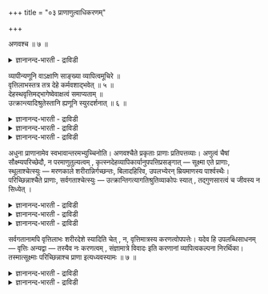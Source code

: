 +++
title = "०३ प्राणाणुत्वाधिकरणम्"

+++

अणवश्च ॥ ७ ॥  
<details><summary>ज्ञानानन्द-भारती - द्राविडी</summary>

अणवच्च ॥ ७ ॥
</details>

व्यापीन्यणूनि वाऽक्षाणि साङ्ख्या व्यापित्वमूचिरे ॥  
वृत्तिलाभस्तत्र तत्र देहे कर्मवशाद्भवेत् ॥ ५ ॥  
देहस्थवृत्तिमद्भागेष्वेवाक्षत्वं समाप्यताम् ॥  
उत्क्रान्त्यादिश्रुतेस्तानि ह्यणूनि स्युरदर्शनात् ॥ ६ ॥  
<details><summary>ज्ञानानन्द-भारती - द्राविडी</summary>

--वैयासिक-न्यायमाला
</details>

<details><summary>ज्ञानानन्द-भारती - द्राविडी</summary>

इन्दिरियङ्गळ् वियाबगमाऩवैगळा? अल्लदु अणुक्कळा? साङ्गियर्गळ् वियाबगमेवॆऩ्ऱु सॊल्गिऱार् कळ्। अन्द अन्द सरीरत्तिल् कर्म वसत्तिऩाल् (अवैगळुक्कु) सॆयल्बडुवदु एऱ्पडुम्।
</details>

<details><summary>ज्ञानानन्द-भारती - द्राविडी</summary>

इन्दिरियत्तऩ्मै सरीरत्तिलिरुन्दु वरुगिऱ सॆयलुडऩ् कूडिय पागङ्गळिलेये मुडित्तु विडप्पड वेण्डुम्। वॆळिक्किळम्बुदलैच् चॊल्लुम् सुरुदियिरुप्पदाल्, अवै पार्क्कप्पडाददिऩाल् अणुक्कळ् ऎऩ्ऱु आगिऩ्ऱऩ।
</details>

अधुना प्राणानामेव स्वभावान्तरमभ्युच्चिनोति। अणवश्चैते प्रकृताः प्राणाः प्रतिपत्तव्याः। अणुत्वं चैषां सौक्ष्म्यपरिच्छेदौ, न परमाणुतुल्यत्वम् , कृत्स्नदेहव्यापिकार्यानुपपत्तिप्रसङ्गात् — सूक्ष्मा एते प्राणाः, स्थूलाश्चेत्स्युः — मरणकाले शरीरान्निर्गच्छन्तः, बिलादहिरिव, उपलभ्येरन् म्रियमाणस्य पार्श्वस्थैः। परिच्छिन्नाश्चैते प्राणाः, सर्वगताश्चेत्स्युः — उत्क्रान्तिगत्यागतिश्रुतिव्याकोपः स्यात् , तद्गुणसारत्वं च जीवस्य न सिध्येत् ।

<details><summary>ज्ञानानन्द-भारती - द्राविडी</summary>

(इन्दिरियङ्गळ् अणुवा। अदावदु मिगच्चिऱिय वैगळा अल्लदु वियाबगमा ऎङ्गुमुळ्ळवैगळा ऎऩ्ऱु सन्देहम्। इन्दिरियङ्गळ् ऎङ्गुमुळ्ळवै ऎऩ्ऱु पूर्वबक्षम्। इदु साङ्ग्यर्गळिऩ् पक्षम्। सुरुदिये इनदिरियङ्गळै अनन्दम् ऎऩ्ऱु कूऱुगिऱदु। इन्दिरि यङ्गळ् ऎङ्गुमिरुप्पदाल् मरण कालत्तिल् अवै सरीरत्तै विट्टु वॆळिये पोवदागच् चॊल्वदु सरियल्ल। इन्दिरियङ्गळ् ऎङ्गुमिरुन्दालुम् जीवऩ् सॆय्द कर्माविऩ् पलऩै अऩुबविप्पदऱ्काग सरीर पिरदेसत्तिल् मट्टुम्दाऩ् सॆयल्बडुगिऱदु। मऱ्ऱ इडङ्गळिल् सॆयल्बडुवदु इल्लै ऎऩ्बदु साङ्ग्यर्गळिऩ् अबिप्पिरायम्।
</details>

<details><summary>ज्ञानानन्द-भारती - द्राविडी</summary>

इन्दिरियङ्गळ् अणुक्कळ् ऎऩ्ऱु सित्तान्दम्। अऱिय मुडियामल् सूक्ष्ममायिरुप्पदाल् अणु ऎऩ्ऱु सॊल्लप्पडुगिऱदे तविर परमाणु ऎऩ्ऱु अर्त्तमल्ल। मत्यम परिमाणम्दाऩ्। परमाणुवाग इरुन्दाल् सरीरम् मुऴुवदुम् कुळिर्च्चि तॆरियादु, स्तूलमाग इरुन्दाल् इन्दिरियङ्गळ् सरीरत्तै विट्टु वॆळिये पोवदैक् काणमुडियुम्। सुरुदियिल् मरण कालत्तिल् इन्दिरियङ्गळ् सरीरत्तै विट्टुक्किळम्बुवदाग कूऱियिरुप्पदाल् सर्वगदम् अल्ल। सरीरत्तिल् मट्टुम्दाऩ् इन्दिरियङ्गळ् उळ्ळऩ ऎऩ्ऱु सॊल्लिविडलामे। सॆयल्बडामलेये सरीरत्तिऱ्कु वॆळियिलुम् इन्दिरियम् उळ्ळदु ऎऩ्ऱु कल्बिप्पदिल् यादु पिरयोजऩम्? उबासऩम् सॆय्वदऱ् काग इन्दिरियङ्गळै अनन्दम् ऎऩ्ऱु कल्बित्तु सुरुदि कूऱुगिऱदु। इदु वास्तवमल्ल। इन्दिरियङ्गळ् सरीरत्तैविट्टु वॆळिये पोवदैक् कॊण्डुदाऩ् इन्द उबादिगळ् मूलम् ऎङ्गुम् निऱैन्द जीवऩ् सरीरत्तै विट्टु वेऱुसरीरत्तिऱ्कुप् पोगिऱाऩ् ऎऩ्ऱु कूऱप्पडुगिऱदु उबादिगळाऩ इन्दिरियङ्गळ् सर्वगद माऩाल् अवैगळ् वॆळिये पोगमुडियादु। अप्पॊऴुदु जीवऩ् सरीरत्तै विट्टु किळम्बिप् पोगिऱाऩ् ऎऩ्बदु असङ्गदमागिविडुम्। आगैयाल् इन्दिरियङ्गळ् वियाबग मल्ल। मत्यमबरिमाणमुळ्ळवै ताऩ् ऎऩ्ऱु सित्तान्दम्)।
</details>

<details><summary>ज्ञानानन्द-भारती - द्राविडी</summary>

इप्पॊऴुदु पिराणऩ्गळुक्के वेऱु स्वबा वत्तैच् चेर्त्तुच् चॊल्लुगिऱार्। इन्द पिरगिरुदमायुळ्ळ पिराणऩ्गळ् अणुक्कळ् ऎऩ्ऱुम् अऱियवेण्डियवै। इवैगळुडैय अणुत्तऩ्मै ऎऩ्बदु सूक्ष्ममायि रुप्पदुम् अळवुक्कुट्पट्टदुम्दाऩ् परमाणुवुक्कु समाऩ मायिरुप्पदु अल्ल, सरीरम् मुऴुवदुम् वियाबिक्कुम् सॆयल् पॊरुत्तमिल्लामल् पोय्विडुमादलाल्। इन्द पिराणऩ् कळ् सूक्ष्ममाय् उळ्ळवै, स्तूलमायिरुक्कुमेया ऩाल्, मरण समयत्तिल् सरीरत्तिलिरुन्दु वॆळिये पोगिऱवैगळ्, पॊन्दिलिरुन्दु पाम्बु पोल, इऱक्किऱ वऩुक्कुप् पक्कत्तिलुळ्ळवर्गळाल् पार्क्कप्पडवेण्डुम्। इन्द पिराणऩ्गळ् अळवुक्कुळ्बट्टवैगळुम्दाऩ् ; ऎङ्गुमुळ्ळवैगळाग इरुक्कुमेयाऩाल्, वॆळिक् किळम्बुवदु पोवदु, वरुवदु, इवैगळैच् चॊल्लुम् सुरुदिगळुक्कुक् कॆडुदल् एऱ्पडुम्। जीवऩुक्कुम् अदऩ् कुणत्तै सारमायुडैयदाऩ तऩ्मै सित्तिक्कादु।
</details>

सर्वगतानामपि वृत्तिलाभः शरीरदेशे स्यादिति चेत् , न, वृत्तिमात्रस्य करणत्वोपपत्तेः। यदेव हि उपलब्धिसाधनम् — वृत्तिः अन्यद्वा — तस्यैव नः करणत्वम् , संज्ञामात्रे विवादः इति करणानां व्यापित्वकल्पना निरर्थिका। तस्मात्सूक्ष्माः परिच्छिन्नाश्च प्राणा इत्यध्यवस्यामः ॥ ७ ॥

<details><summary>ज्ञानानन्द-भारती - द्राविडी</summary>

ऎङ्गु मिरुन्दालुम् कूड सरीर पिरदेसत्तिल् सॆयल् एऱ्पडलामे ऎऩ्ऱाल्, अप्पडियल्ल। सॆयलुक्कु मात्तिरम्दाऩ् इन्दिरियत् तऩ्मै पॊरुन्दुमाऩदिऩाल्, अऱिवुक्कु सादऩम् ऎदुवो, सॆयलो, वेऱु ऎदुवो अदऱ्केदाऩ् ऎङ्गळुक्कु इन्दिरियत्तऩ्मै; पॆयर् मात्तिरत्तिल् विवादम् ऎऩ्बदाल् इन्दिरियङ्गळुक्कु वियाबिक्कुम् तऩ्मैयै कल्बिप्पदु पिरयोजऩमऱ्ऱदु।
</details>

<details><summary>ज्ञानानन्द-भारती - द्राविडी</summary>

आगैयाल् पिराणऩ्गळ् सूक्ष्मङ्गळ् अळवुक्कु उट्पट्टवैगळ् ऎऩ्ऱु तीर्माऩिक्किऱोम्।
</details>

